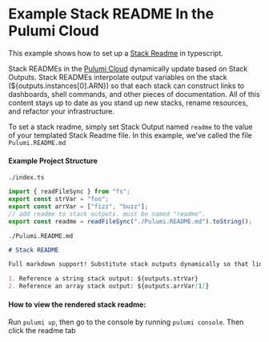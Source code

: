 # Example Stack README In the Pulumi Cloud

This example shows how to set up a [Stack Readme](https://www.pulumi.com/docs/intro/pulumi-cloud/projects-and-stacks/#stack-readme) in typescript.

Stack READMEs in the [Pulumi Cloud](https://app.pulumi.com/) dynamically update based on Stack Outputs. Stack READMEs interpolate output variables on the stack (${outputs.instances[0].ARN}) so that each stack can construct links to dashboards, shell commands, and other pieces of documentation. All of this content stays up to date as you stand up new stacks, rename resources, and refactor your infrastructure.

To set a stack readme, simply set Stack Output named `readme` to the value of your templated Stack Readme file. In this example, we've called the file `Pulumi.README.md`


#### Example Project Structure
`./index.ts`
```typescript
import { readFileSync } from "fs";
export const strVar = "foo";
export const arrVar = ["fizz", "buzz"];
// add readme to stack outputs. must be named "readme".
export const readme = readFileSync("./Pulumi.README.md").toString();
```


`./Pulumi.README.md`
```markdown
# Stack README

Full markdown support! Substitute stack outputs dynamically so that links can depend on your infrastructure! Link to dashboards, logs, metrics, and more.

1. Reference a string stack output: ${outputs.strVar}
2. Reference an array stack output: ${outputs.arrVar[1]}
```


#### How to view the rendered stack readme:
Run `pulumi up`, then go to the console by running `pulumi console`. Then click the readme tab
